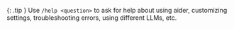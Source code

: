 {: .tip }
Use `/help <question>` to ask 
for help about using aider, 
customizing settings, troubleshooting errors,
using different LLMs, etc.

